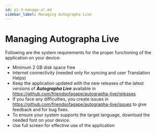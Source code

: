 ```yaml
---
id: p1-3-manage-al.md
sidebar_label: Managing Autographa Live
---
```

# Managing Autographa Live

Following are the system requirements for the proper functioning of the application on your device:

* Minimum 2 GB disk space free
* Internet connectivity (needed only for syncing and user Translation Helps)
* Keep the application updated with the new releases of the latest versions of **_Autographa Live_** available in https://github.com/friendsofagape/autographa-live/releases
* If you face any difficulties, you create issues in https://github.com/friendsofagape/autographa-live/issues to give feedback and for bug fixes. 
* To ensure your system supports the target language, download the needed font on your device.
* Use full screen for effective use of  the application
